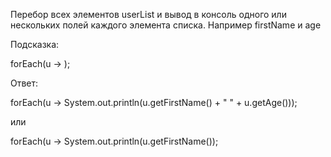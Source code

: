 Перебор всех элементов userList и вывод в консоль одного или нескольких полей каждого элемента списка. Например firstName и age

Подсказка:
<div class="hint">
forEach(u -> );
</div>

Ответ:
<div class="hint">
forEach(u -> System.out.println(u.getFirstName() + " " + u.getAge()));

или 

forEach(u -> System.out.println(u.getFirstName());


</div>
